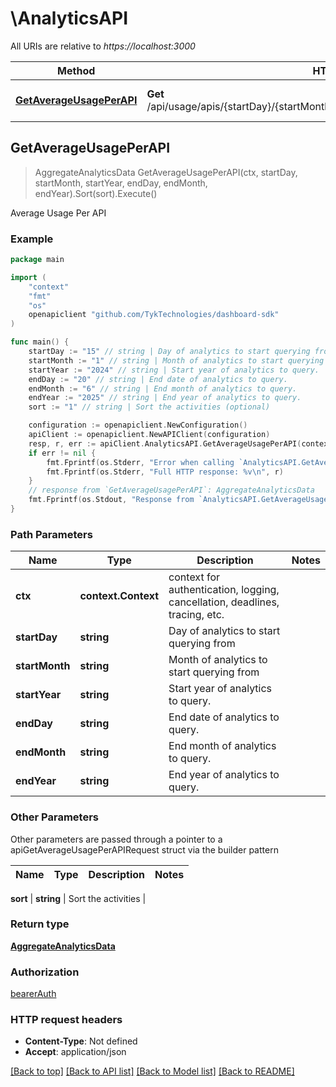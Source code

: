 # \AnalyticsAPI

All URIs are relative to *https://localhost:3000*

Method | HTTP request | Description
------------- | ------------- | -------------
[**GetAverageUsagePerAPI**](AnalyticsAPI.md#GetAverageUsagePerAPI) | **Get** /api/usage/apis/{startDay}/{startMonth}/{startYear}/{endDay}/{endMonth}/{endYear} | Average Usage Per API



## GetAverageUsagePerAPI

> AggregateAnalyticsData GetAverageUsagePerAPI(ctx, startDay, startMonth, startYear, endDay, endMonth, endYear).Sort(sort).Execute()

Average Usage Per API



### Example

```go
package main

import (
	"context"
	"fmt"
	"os"
	openapiclient "github.com/TykTechnologies/dashboard-sdk"
)

func main() {
	startDay := "15" // string | Day of analytics to start querying from
	startMonth := "1" // string | Month of analytics to start querying from
	startYear := "2024" // string | Start year of analytics to query.
	endDay := "20" // string | End date of analytics to query.
	endMonth := "6" // string | End month of analytics to query.
	endYear := "2025" // string | End year of analytics to query.
	sort := "1" // string | Sort the activities (optional)

	configuration := openapiclient.NewConfiguration()
	apiClient := openapiclient.NewAPIClient(configuration)
	resp, r, err := apiClient.AnalyticsAPI.GetAverageUsagePerAPI(context.Background(), startDay, startMonth, startYear, endDay, endMonth, endYear).Sort(sort).Execute()
	if err != nil {
		fmt.Fprintf(os.Stderr, "Error when calling `AnalyticsAPI.GetAverageUsagePerAPI``: %v\n", err)
		fmt.Fprintf(os.Stderr, "Full HTTP response: %v\n", r)
	}
	// response from `GetAverageUsagePerAPI`: AggregateAnalyticsData
	fmt.Fprintf(os.Stdout, "Response from `AnalyticsAPI.GetAverageUsagePerAPI`: %v\n", resp)
}
```

### Path Parameters


Name | Type | Description  | Notes
------------- | ------------- | ------------- | -------------
**ctx** | **context.Context** | context for authentication, logging, cancellation, deadlines, tracing, etc.
**startDay** | **string** | Day of analytics to start querying from | 
**startMonth** | **string** | Month of analytics to start querying from | 
**startYear** | **string** | Start year of analytics to query. | 
**endDay** | **string** | End date of analytics to query. | 
**endMonth** | **string** | End month of analytics to query. | 
**endYear** | **string** | End year of analytics to query. | 

### Other Parameters

Other parameters are passed through a pointer to a apiGetAverageUsagePerAPIRequest struct via the builder pattern


Name | Type | Description  | Notes
------------- | ------------- | ------------- | -------------






 **sort** | **string** | Sort the activities | 

### Return type

[**AggregateAnalyticsData**](AggregateAnalyticsData.md)

### Authorization

[bearerAuth](../README.md#bearerAuth)

### HTTP request headers

- **Content-Type**: Not defined
- **Accept**: application/json

[[Back to top]](#) [[Back to API list]](../README.md#documentation-for-api-endpoints)
[[Back to Model list]](../README.md#documentation-for-models)
[[Back to README]](../README.md)


